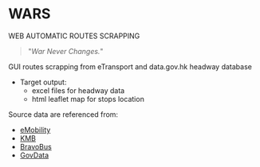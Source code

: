 # WARS
WEB AUTOMATIC ROUTES SCRAPPING
> "*War Never Changes.*"


GUI routes scrapping from eTransport and data.gov.hk headway database

+ Target output: 
  + excel files for headway data
  + html leaflet map for stops location

Source data are referenced from:
* [eMobility](https://www.hkemobility.gov.hk/en/route-search/pt)
* [KMB](https://search.kmb.hk/KMBWebSite/index.aspx?lang=tc)
* [BravoBus](https://mobile.bravobus.com.hk/nwp3/index.php?golang=EN)
* [GovData](https://data.gov.hk/)
